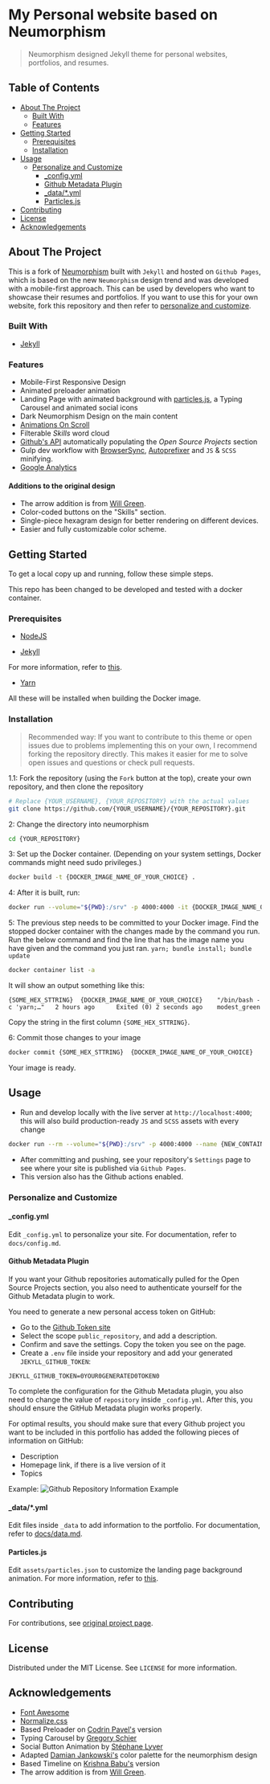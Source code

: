 # My Personal website based on Neumorphism <!-- omit in toc -->

> Neumorphism designed Jekyll theme for personal websites, portfolios, and resumes.

<!-- TABLE OF CONTENTS -->
## Table of Contents <!-- omit in toc -->

* [About The Project](#about-the-project)
  * [Built With](#built-with)
  * [Features](#features)
* [Getting Started](#getting-started)
  * [Prerequisites](#prerequisites)
  * [Installation](#installation)
* [Usage](#usage)
  * [Personalize and Customize](#personalize-and-customize)
    * [_config.yml](#_configyml)
    * [Github Metadata Plugin](#github-metadata-plugin)
    * [_data/*.yml](#_datayml)
    * [Particles.js](#particlesjs)
* [Contributing](#contributing)
* [License](#license)
* [Acknowledgements](#acknowledgements)

<!-- ABOUT THE PROJECT -->

## About The Project

This is a fork of [Neumorphism](https://github.com/longpdo/neumorphism/) built with `Jekyll` and hosted on `Github Pages`, which is based on the new `Neumorphism` design trend and was developed with a mobile-first approach. This can be used by developers who want to showcase their resumes and portfolios. If you want to use this for your own website, fork this repository and then refer to [personalize and customize](#personalize-and-customize).

### Built With

* [Jekyll](https://jekyllrb.com/)

### Features

* Mobile-First Responsive Design
* Animated preloader animation
* Landing Page with animated background with [particles.js](https://vincentgarreau.com/particles.js/), a Typing Carousel and animated social icons
* Dark Neumorphism Design on the main content
* [Animations On Scroll](https://michalsnik.github.io/aos/)
* Filterable *Skills* word cloud
* [Github's API](https://developer.github.com/v3/) automatically populating the *Open Source Projects* section
* Gulp dev workflow with [BrowserSync](https://browsersync.io/), [Autoprefixer](https://autoprefixer.github.io/) and `JS` & `SCSS` minifying.
* [Google Analytics](https://analytics.google.com/)

#### Additions to the original design
* The arrow addition is from [Will Green](https://github.com/wlg0005/wlg0005.github.io).
* Color-coded buttons on the "Skills" section.
* Single-piece hexagram design for better rendering on different devices.
* Easier and fully customizable color scheme.

<!-- GETTING STARTED -->

## Getting Started

To get a local copy up and running, follow these simple steps.

This repo has been changed to be developed and tested with a docker container. 


### Prerequisites

* [NodeJS](https://nodejs.org/en/)

* [Jekyll](https://jekyllrb.com/)

For more information, refer to [this](https://jekyllrb.com/docs/installation/).

* [Yarn](https://yarnpkg.com/)

All these will be installed when building the Docker image. 

### Installation

> Recommended way: If you want to contribute to this theme or open issues due to problems implementing this on your own, I recommend forking the repository directly. This makes it easier for me to solve open issues and questions or check pull requests.

1.1: Fork the repository (using the `Fork` button at the top), create your own repository, and then clone the repository

```sh
# Replace {YOUR_USERNAME}, {YOUR_REPOSITORY} with the actual values
git clone https://github.com/{YOUR_USERNAME}/{YOUR_REPOSITORY}.git
```

2: Change the directory into neumorphism

```sh
cd {YOUR_REPOSITORY}
```

3: Set up the Docker container. (Depending on your system settings, Docker commands might need sudo privileges.)

```sh
docker build -t {DOCKER_IMAGE_NAME_OF_YOUR_CHOICE} .
```

4: After it is built, run:
```sh
docker run --volume="${PWD}:/srv" -p 4000:4000 -it {DOCKER_IMAGE_NAME_OF_YOUR_CHOICE} /bin/bash -c "yarn; bundle install; bundle update"
```

5: The previous step needs to be committed to your Docker image. Find the stopped docker container with the changes made by the command you run. Run the below command and find the line that has the image name you have given and the command you just ran. `yarn; bundle install; bundle update`
```sh
docker container list -a
```
It will show an output something like this:
```
{SOME_HEX_STTRING}  {DOCKER_IMAGE_NAME_OF_YOUR_CHOICE}    "/bin/bash -c 'yarn;…"   2 hours ago      Exited (0) 2 seconds ago    modest_green    
```
Copy the string in the first column `{SOME_HEX_STTRING}`.

6: Commit those changes to your image
```sh
docker commit {SOME_HEX_STTRING}  {DOCKER_IMAGE_NAME_OF_YOUR_CHOICE}
```

Your image is ready.

<!-- USAGE EXAMPLES -->

## Usage

* Run and develop locally with the live server at `http://localhost:4000`; this will also build production-ready `JS` and `SCSS` assets with every change

```sh
docker run --rm --volume="${PWD}:/srv" -p 4000:4000 --name {NEW_CONTAINER_NAME} -it {DOCKER_IMAGE_NAME_OF_YOUR_CHOICE} gulp 
```

 
* After committing and pushing, see your repository's `Settings` page to see where your site is published via `Github Pages`.
* This version also has the Github actions enabled.

### Personalize and Customize

#### _config.yml

Edit `_config.yml` to personalize your site. For documentation, refer to `docs/config.md`.

#### Github Metadata Plugin

If you want your Github repositories automatically pulled for the Open Source Projects section, you also need to authenticate yourself for the Github Metadata plugin to work.

You need to generate a new personal access token on GitHub:

* Go to the [Github Token site](https://github.com/settings/tokens/new)
* Select the scope `public_repository`, and add a description.
* Confirm and save the settings. Copy the token you see on the page.
* Create a `.env` file inside your repository and add your generated `JEKYLL_GITHUB_TOKEN`:

```text
JEKYLL_GITHUB_TOKEN=0YOUR0GENERATED0TOKEN0
```

To complete the configuration for the Github Metadata plugin, you also need to change the value of `repository` inside `_config.yml`. After this, you should ensure the GitHub Metadata plugin works properly.

For optimal results, you should make sure that every Github project you want to be included in this portfolio has added the following pieces of information on GitHub:

* Description
* Homepage link, if there is a live version of it
* Topics

Example:
![Github Repository Information Example][github-repo-info]

#### _data/*.yml

Edit files inside `_data` to add information to the portfolio. For documentation, refer to [docs/data.md](https://github.com/longpdo/neumorphism/blob/master/docs/data.md).

#### Particles.js

Edit `assets/particles.json` to customize the landing page background animation. For more information, refer to [this](https://github.com/VincentGarreau/particles.js/#options).

<!-- CONTRIBUTING -->

## Contributing

For contributions, see [original project page](https://github.com/longpdo/neumorphism/).


<!-- LICENSE -->

## License

Distributed under the MIT License. See `LICENSE` for more information.

<!-- ACKNOWLEDGEMENTS -->

## Acknowledgements

* [Font Awesome](https://fontawesome.com/)
* [Normalize.css](https://necolas.github.io/normalize.css/)
* Based Preloader on [Codrin Pavel's](https://codepen.io/zerospree/pen/aCjAz) version
* Typing Carousel by [Gregory Schier](https://codepen.io/gschier/pen/jkivt)
* Social Button Animation by [Stéphane Lyver](https://codepen.io/wouwi/pen/Lwrmi)
* Adapted [Damian Jankowski's](https://codepen.io/dolaron/pen/rNadmOE) color palette for the neumorphism design
* Based Timeline on [Krishna Babu's](https://codepen.io/krishnab/pen/OPwqbW) version
* The arrow addition is from [Will Green](https://github.com/wlg0005/wlg0005.github.io).

<!-- MARKDOWN LINKS & IMAGES -->

[product-screenshot]: https://raw.githubusercontent.com/longpdo/neumorphism/master/docs/screenshot.gif
[github-repo-info]: https://raw.githubusercontent.com/longpdo/neumorphism/master/docs/github-repo-info.png
